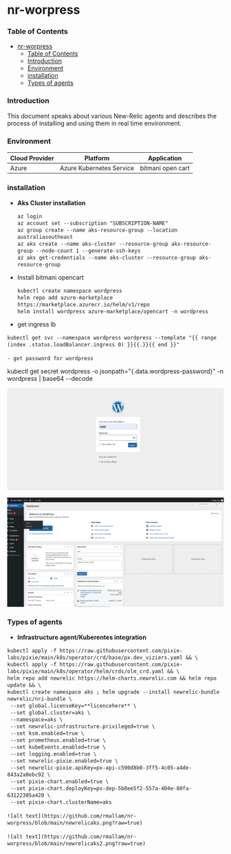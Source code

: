 # nr-worpress
### Table of Contents
- [nr-worpress](#nr-worpress)
    - [Table of Contents](#table-of-contents)
    - [Introduction](#introduction)
    - [Environment](#environment)
    - [installation](#installation)
    - [Types of agents](#types-of-agents)

### Introduction

This document speaks about various New-Relic agents and describes the process of installing and using them in real time environment.

### Environment

| Cloud Provider  | Platform |Application |
| ----------------| ----------- |----------| 
|   Azure         | Azure Kubernetes Service| bitmani open cart  |

### installation

- **Aks Cluster installation**
  ```
  az login
  az account set --subscription "SUBSCRIPTION-NAME"
  az group create --name aks-resource-group --location australiasoutheast
  az aks create --name aks-cluster --resource-group aks-resource-group --node-count 1 --generate-ssh-keys
  az aks get-credentials --name aks-cluster --resource-group aks-resource-group

- Install bitmani opencart
  
  ``` 
  kubectl create namespace wordpress
  helm repo add azure-marketplace https://marketplace.azurecr.io/helm/v1/repo
  helm install wordpress azure-marketplace/opencart -n wordpress
  
-  get ingress lb

```
kubectl get svc --namespace wordpress wordpress --template "{{ range (index .status.loadBalancer.ingress 0) }}{{.}}{{ end }}"

- get password for wordpress

```
kubectl get secret wordpress -o jsonpath="{.data.wordpress-password}" -n wordpress | base64 --decode

![alt text](https://github.com/rmallam/nr-worpress/blob/main/worpress.png?raw=true)

![alt text](https://github.com/rmallam/nr-worpress/blob/main/wploggedin.png?raw=true)

### Types of agents

- **Infrastructure agent/Kuberentes integration**

```
kubectl apply -f https://raw.githubusercontent.com/pixie-labs/pixie/main/k8s/operator/crd/base/px.dev_viziers.yaml && \
kubectl apply -f https://raw.githubusercontent.com/pixie-labs/pixie/main/k8s/operator/helm/crds/olm_crd.yaml && \
helm repo add newrelic https://helm-charts.newrelic.com && helm repo update && \
kubectl create namespace aks ; helm upgrade --install newrelic-bundle newrelic/nri-bundle \
 --set global.licenseKey=**licencehere** \
 --set global.cluster=aks \
 --namespace=aks \
 --set newrelic-infrastructure.privileged=true \
 --set ksm.enabled=true \
 --set prometheus.enabled=true \
 --set kubeEvents.enabled=true \
 --set logging.enabled=true \
 --set newrelic-pixie.enabled=true \
 --set newrelic-pixie.apiKey=px-api-c590d8b0-3ff5-4c05-a4de-843a2a0ebc92 \
 --set pixie-chart.enabled=true \
 --set pixie-chart.deployKey=px-dep-5b8ee5f2-557a-404e-80fa-63122305a420 \
 --set pixie-chart.clusterName=aks 

![alt text](https://github.com/rmallam/nr-worpress/blob/main/newrelicaks.png?raw=true)

![alt text](https://github.com/rmallam/nr-worpress/blob/main/newrelicaks2.png?raw=true)